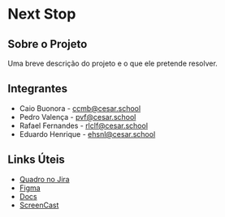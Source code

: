 # Next Stop

## Sobre o Projeto
Uma breve descrição do projeto e o que ele pretende resolver.

## Integrantes
- Caio Buonora - ccmb@cesar.school
- Pedro Valença - pvf@cesar.school
- Rafael Fernandes - rlclf@cesar.school
- Eduardo Henrique - ehsnl@cesar.school

## Links Úteis
- [Quadro no Jira](https://cesar-team-v8afv3ud.atlassian.net/jira/software/projects/KAN/boards/1?atlOrigin=eyJpIjoiZjNhNzI1Mzk1NzdmNDE1ZThlMTBmZjM4NWY0OTE3Y2MiLCJwIjoiaiJ9)
- [Figma](https://www.figma.com/design/NH6gXtqEq6ScD94R0JjhhT/Next-Stop?node-id=37-6&t=Df3CO9P0t0yYVnd6-1)
- [Docs](https://docs.google.com/document/d/1aSS9CKXjFiJVWMc2ProF_4tRzgPjE1SwDDQWuf53CP4/edit?usp=sharing)
- [ScreenCast](https://youtu.be/vZgO7tRvAdg)
